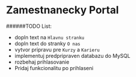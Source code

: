 # Zamestnanecky Portal

######TODO List:
* dopln text na ```Hlavnu stranku```  
* dopln text do stranky ```O nas```
* vytvor pripravu pre ```Kurzy``` a ```Karieru```
* implementuj predpripraven databazu do MySQL
* rozbehaj prihlasovanie
* Pridaj funkcionalitu po prihlaseni